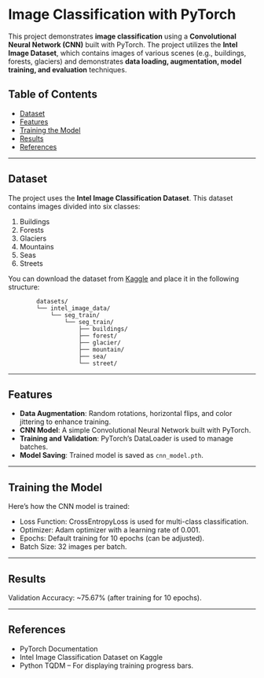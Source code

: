 # Image Classification with PyTorch

This project demonstrates **image classification** using a **Convolutional Neural Network (CNN)** built with PyTorch. The project utilizes the **Intel Image Dataset**, which contains images of various scenes (e.g., buildings, forests, glaciers) and demonstrates **data loading, augmentation, model training, and evaluation** techniques.

## **Table of Contents**
- [Dataset](#dataset)
- [Features](#features)
- [Training the Model](#training-the-model)
- [Results](#results)
- [References](#references)

---

## **Dataset**
The project uses the **Intel Image Classification Dataset**. This dataset contains images divided into six classes:
1. Buildings
2. Forests
3. Glaciers
4. Mountains
5. Seas
6. Streets

You can download the dataset from [Kaggle](https://www.kaggle.com/datasets/puneet6060/intel-image-classification) and place it in the following structure:
```plaintext
        datasets/
        └── intel_image_data/
            └── seg_train/
                └── seg_train/
                    ├── buildings/
                    ├── forest/
                    ├── glacier/
                    ├── mountain/
                    ├── sea/
                    └── street/

```

---

## **Features**
- **Data Augmentation**: Random rotations, horizontal flips, and color jittering to enhance training.
- **CNN Model**: A simple Convolutional Neural Network built with PyTorch.
- **Training and Validation**: PyTorch’s DataLoader is used to manage batches.
- **Model Saving**: Trained model is saved as `cnn_model.pth`.

---

## Training the Model
Here’s how the CNN model is trained:

-  Loss Function: CrossEntropyLoss is used for multi-class classification.
-  Optimizer: Adam optimizer with a learning rate of 0.001.
-  Epochs: Default training for 10 epochs (can be adjusted).
-  Batch Size: 32 images per batch.

---

## Results
Validation Accuracy: ~75.67% (after training for 10 epochs).

---

## References
- PyTorch Documentation
- Intel Image Classification Dataset on Kaggle
- Python TQDM – For displaying training progress bars.


